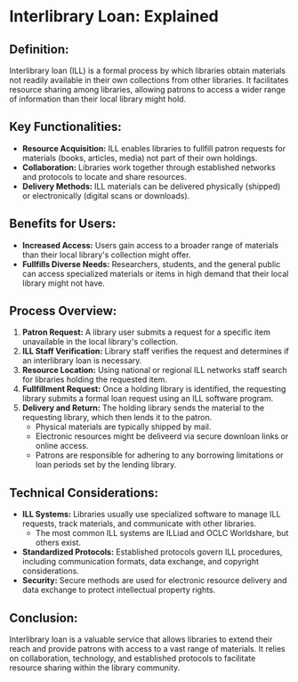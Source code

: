 # Interlibrary Loan: Explained #

## Definition: ##
Interlibrary loan (ILL) is a formal process by which libraries obtain materials not readily available in their own collections from other libraries. It facilitates resource sharing among libraries, allowing patrons to access a wider range of information than their local library might hold.

## Key Functionalities: ##
- **Resource Acquisition:** ILL enables libraries to fullfill patron requests for materials (books, articles, media) not part of their own holdings.
- **Collaboration:** Libraries work together through established networks and protocols to locate and share resources.
- **Delivery Methods:** ILL materials can be delivered physically (shipped) or electronically (digital scans or downloads).

## Benefits for Users: ##
- **Increased Access:** Users gain access to a broader range of materials than their local library's collection might offer.
- **Fullfills Diverse Needs:** Researchers, students, and the general public can access specialized materials or items in high demand that their local library might not have.
  
## Process Overview: ##
1. **Patron Request:** A library user submits a request for a specific item unavailable in the local library's collection.
2. **ILL Staff Verification:** Library staff verifies the request and determines if an interlibrary loan is necessary.
3. **Resource Location:** Using national or regional ILL networks staff search for libraries holding the requested item.
4. **Fullfillment Request:** Once a holding library is identified, the requesting library submits a formal loan request using an ILL software program.
5. **Delivery and Return:** The holding library sends the material to the requesting library, which then lends it to the patron.
   - Physical materials are typically shipped by mail.
   - Electronic resources might be deliveerd via secure downloan links or online access.
   -  Patrons are responsible for adhering to any borrowing limitations or loan periods set by the lending library.

## Technical Considerations: ##
- **ILL Systems:** Libraries usually use specialized software to manage ILL requests, track materials, and communicate with other libraries.
    - The most common ILL systems are ILLiad and OCLC Worldshare, but others exist.
-   **Standardized Protocols:** Established protocols govern ILL procedures, including communication formats, data exchange, and copyright considerations.
-   **Security:** Secure methods are used for electronic resource delivery and data exchange to protect intellectual property rights.

## Conclusion: ##

Interlibrary loan is a valuable service that allows libraries to extend their reach and provide patrons with access to a vast range of materials. It relies on collaboration, technology, and established protocols to facilitate resource sharing within the library community.


